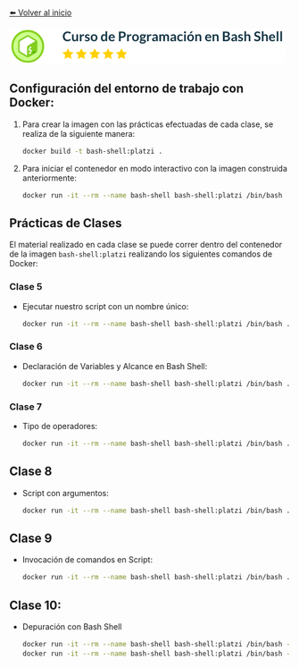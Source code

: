 [:arrow_left: Volver al inicio](../README.md)

![Fundamentos de Bases de Datos](../images/Programacion-en-Bash-Shell.png)
## Configuración del entorno de trabajo con Docker:
1. Para crear la imagen con las prácticas efectuadas de cada clase, se realiza de la siguiente manera:
    ```bash
    docker build -t bash-shell:platzi .
    ```
1. Para iniciar el contenedor en modo interactivo con la imagen construida anteriormente:
    ```bash
    docker run -it --rm --name bash-shell bash-shell:platzi /bin/bash
    ```
## Prácticas de Clases
El material realizado en cada clase se puede correr dentro del contenedor de la imagen `bash-shell:platzi` realizando los siguientes comandos de Docker:
### Clase 5
* Ejecutar nuestro script con un nombre único:
    ```bash
    docker run -it --rm --name bash-shell bash-shell:platzi /bin/bash ./usr/local/courses/shell/1_utility_postgres.sh
    ```
### Clase 6
* Declaración de Variables y Alcance en Bash Shell:
    ```bash
    docker run -it --rm --name bash-shell bash-shell:platzi /bin/bash ./usr/local/courses/shell/2_variables.sh
    ```
### Clase 7
* Tipo de operadores:
    ```bash
    docker run -it --rm --name bash-shell bash-shell:platzi /bin/bash ./usr/local/courses/shell/3_tipoOperadores.sh
    ```
## Clase 8
* Script con argumentos:
    ```bash
    docker run -it --rm --name bash-shell bash-shell:platzi /bin/bash ./usr/local/courses/shell/4_argumentos.sh "Programacion Bash" "18:00 a 22:00"
    ```
## Clase 9
* Invocación de comandos en Script:
    ```bash
    docker run -it --rm --name bash-shell bash-shell:platzi /bin/bash ./usr/local/courses/shell/5_comandos.sh
    ```
## Clase 10:
* Depuración con Bash Shell
    ```bash
    docker run -it --rm --name bash-shell bash-shell:platzi /bin/bash -v ./usr/local/courses/shell/1_utility_postgres.sh
    docker run -it --rm --name bash-shell bash-shell:platzi /bin/bash -x ./usr/local/courses/shell/5_comandos.sh
    ```